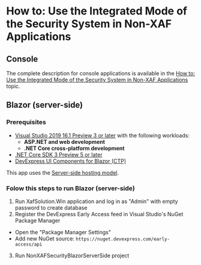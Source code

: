 <!-- default file list -->

# How to: Use the Integrated Mode of the Security System in Non-XAF Applications
## Console
The complete description for console applications is available in the  [How to: Use the Integrated Mode of the Security System in Non-XAF Applications](http://documentation.devexpress.com/#Xaf/CustomDocument3558") topic.
## Blazor (server-side)
### Prerequisites

* [Visual Studio 2019 16.1 Preview 3 or later](https://visualstudio.com/preview) with the following workloads:
  * **ASP.NET and web development**
  * **.NET Core cross-platform development**
* [.NET Core SDK 3 Preview 5 or later](https://www.microsoft.com/net/download/all)
* [DevExpress UI Components for Blazor (CTP)](https://www.devexpress.com/blazor/)

This app uses the [Server-side hosting model](https://docs.microsoft.com/en-us/aspnet/core/blazor/hosting-models?view=aspnetcore-3.0#server-side).

### Folow this steps to run Blazor (server-side)
1. Run XafSolution.Win application and log in as "Admin" with empty password to create database
2. Register the DevExpress Early Access feed in Visual Studio's NuGet Package Manager
  * Open the "Package Manager Settings"
  * Add new NuGet source:
  ```https://nuget.devexpress.com/early-access/api```
3. Run NonXAFSecurityBlazorServerSide project


